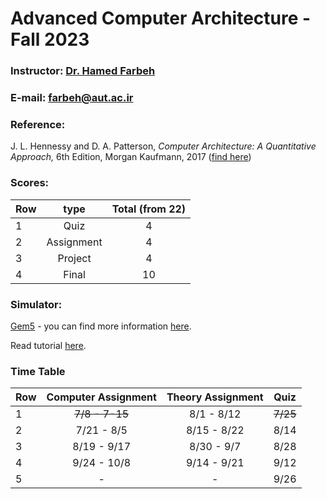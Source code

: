 # Advanced Computer Architecture - Fall 2023

### Instructor: [Dr. Hamed Farbeh](https://aut.ac.ir/cv/2158/%D8%AD%D8%A7%D9%85%D8%AF%20%D9%81%D8%B1%D8%A8%D9%87)
### E-mail: [farbeh@aut.ac.ir](mailto:farbeh@aut.ac.ir)

### Reference:
 J. L. Hennessy and D. A. Patterson, *Computer Architecture: A Quantitative Approach,* 6th Edition, Morgan Kaufmann, 2017 ([find here](https://github.com/rezaAdinepour/M.Sc-AUT/tree/main/Advanced%20Computer%20Architecture/Reference))

 ### Scores:
| Row | type | Total (from 22) |
| --- | :-:  | :-: |  
| 1 | Quiz | 4 |
| 2 | Assignment | 4 |
| 3 | Project | 4 |
| 4 | Final | 10 |

### Simulator:
[Gem5](https://www.gem5.org/) - you can find more information [here](https://www.gem5.org/getting_started/).

Read tutorial [here](https://github.com/rezaAdinepour/M.Sc-AUT/tree/main/Advanced%20Computer%20Architecture/HWs/Simulation/Gem5_Tutorial.pdf).

### Time Table
| Row | Computer Assignment | Theory Assignment | Quiz |
| --- | :-:  | :-: | :-: |  
| 1 | ~~7/8 - 7-15~~ | 8/1 - 8/12 | ~~7/25~~ |
| 2 | 7/21 - 8/5 | 8/15 - 8/22 | 8/14 |
| 3 | 8/19 - 9/17 | 8/30 - 9/7 | 8/28 |
| 4 | 9/24 - 10/8 | 9/14 - 9/21 | 9/12 |
| 5 | - | - | 9/26 |
